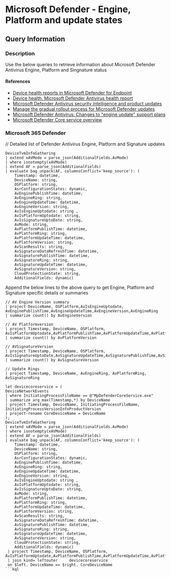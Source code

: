 # Microsoft Defender - Engine, Platform and update states

## Query Information

### Description

Use the below queries to retrieve information about Microsoft Defender Antivirus Engine, Platform and Singnature status

#### References

- [Device health reports in Microsoft Defender for Endpoint](https://learn.microsoft.com/en-us/microsoft-365/security/defender-endpoint/device-health-reports?view=o365-worldwide)
- [Device health, Microsoft Defender Antivirus health report](https://learn.microsoft.com/en-us/microsoft-365/security/defender-endpoint/device-health-microsoft-defender-antivirus-health?view=o365-worldwide#antivirus-security-intelligence-version-card)
- [Microsoft Defender Antivirus security intelligence and product updates](https://learn.microsoft.com/en-us/microsoft-365/security/defender-endpoint/microsoft-defender-antivirus-updates?view=o365-worldwide)
- [Manage the gradual rollout process for Microsoft Defender updates](https://learn.microsoft.com/en-us/microsoft-365/security/defender-endpoint/manage-gradual-rollout?view=o365-worldwide)
- [Microsoft Defender Antivirus: Changes to "engine update" support plans](https://admin.microsoft.com/Adminportal/Home?ref=MessageCenter/:/messages/MC732103)
- [Microsoft Defender Core service overview](https://learn.microsoft.com/en-us/defender-endpoint/microsoft-defender-core-service-overview)


### Microsoft 365 Defender

// Detailed list of Defender Antivirus Engine, Platform and Signature updates

```kql
DeviceTvmInfoGathering
| extend xAVMode = parse_json(AdditionalFields.AvMode)
| where isnotempty(xAVMode)
| extend AF = parse_json(AdditionalFields)
| evaluate bag_unpack(AF, columnsConflict='keep_source'): (
    Timestamp: datetime, 
    DeviceName: string, 
    OSPlatform: string, 
    AsrConfigurationStates: dynamic, 
    AvEnginePublishTime: datetime, 
    AvEngineRing: string, 
    AvEngineUpdateTime: datetime,
    AvEngineVersion: string,
    AvIsEngineUptodate: string ,
    AvIsPlatformUptodate: string,
    AvIsSignatureUptoDate: string,
    AvMode: string,
    AvPlatformPublishTime: datetime,
    AvPlatformRing: string,
    AvPlatformUpdateTime: datetime,
    AvPlatformVersion: string,
    AvScanResults: string,
    AvSignatureDataRefreshTime: datetime, 
    AvSignaturePublishTime: datetime,
    AvSignatureRing: string,
    AvSignatureUpdateTime: datetime, 
    AvSignatureVersion: string,
    CloudProtectionState: string,
    AdditionalFields: dynamic)
```

Append the below lines to the above query to get Engine, Platform and Signature specific details or summaries

```kql
// AV Engine Version summary
| project DeviceName, OSPlatform,AvIsEngineUptodate, AvEnginePublishTime,AvEngineUpdateTime,AvEngineVersion,AvEngineRing
| summarize count() by AvEngineVersion
```

```kql
// AV Platformversion
| project Timestamp, DeviceName, OSPlatform, AvIsPlatformUptodate,AvPlatformPublishTime,AvPlatformUpdateTime,AvPlatformVersion,AvPlatformRing
| summarize count() by AvPlatformVersion
```

```kql
// AVSignatureVersion
| project Timestamp, DeviceName, OSPlatform, AvIsSignatureUptoDate,AvSignatureUpdateTime,AvSignaturePublishTime,AvSignatureDataRefreshTime,AvSignatureVersion,AvSignatureRing
| summarize count() by AvSignatureVersion
```

```kql
// Update Rings
| project Timestamp, DeviceName, AvEngineRing, AvPlatformRing, AvSignatureRing
```



```kql
let devicecoreservice = (
DeviceNetworkEvents
| where InitiatingProcessFileName == @"MpDefenderCoreService.exe"
| summarize arg_max(Timestamp,*) by DeviceName
| project Timestamp, DeviceName, InitiatingProcessFileName, InitiatingProcessVersionInfoProductVersion
| project-rename CoreDeviceName = DeviceName
);
DeviceTvmInfoGathering
| extend xAVMode = parse_json(AdditionalFields.AvMode)
| where isnotempty(xAVMode)
| extend AF = parse_json(AdditionalFields)
| evaluate bag_unpack(AF, columnsConflict='keep_source'): (
    Timestamp: datetime, 
    DeviceName: string, 
    OSPlatform: string, 
    AsrConfigurationStates: dynamic, 
    AvEnginePublishTime: datetime, 
    AvEngineRing: string, 
    AvEngineUpdateTime: datetime,
    AvEngineVersion: string,
    AvIsEngineUptodate: string ,
    AvIsPlatformUptodate: string,
    AvIsSignatureUptoDate: string,
    AvMode: string,
    AvPlatformPublishTime: datetime,
    AvPlatformRing: string,
    AvPlatformUpdateTime: datetime,
    AvPlatformVersion: string,
    AvScanResults: string,
    AvSignatureDataRefreshTime: datetime, 
    AvSignaturePublishTime: datetime,
    AvSignatureRing: string,
    AvSignatureUpdateTime: datetime, 
    AvSignatureVersion: string,
    CloudProtectionState: string,
    AdditionalFields: dynamic)
 | project Timestamp, DeviceName, OSPlatform, AvIsPlatformUptodate,AvPlatformPublishTime,AvPlatformUpdateTime,AvPlatformVersion,AvPlatformRing
 | join kind= leftouter     devicecoreservice
 on $left. DeviceName == $right. CoreDeviceName
```kql

